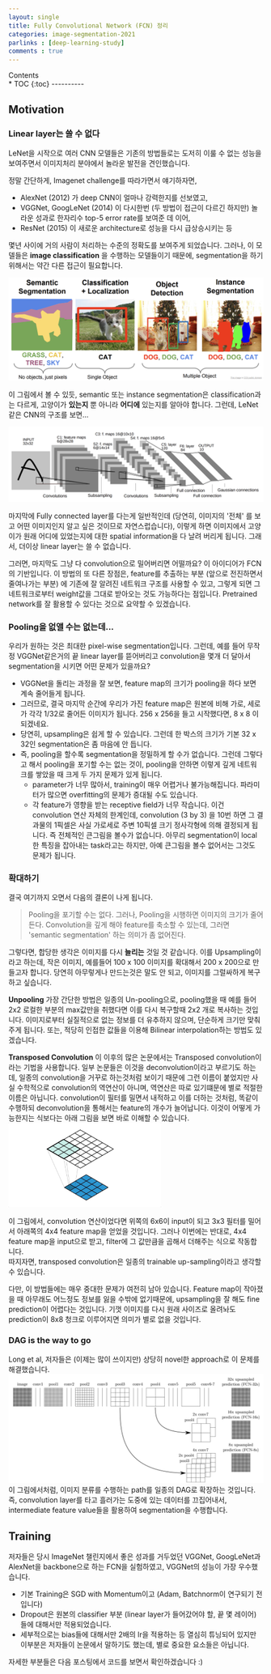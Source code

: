 ```yaml
---
layout: single
title: Fully Convolutional Network (FCN) 정리
categories: image-segmentation-2021
parlinks : [deep-learning-study]
comments : true
---
```

<div id="toc">
Contents
</div>
* TOC
{:toc}
----------

## Motivation
### Linear layer는 쓸 수 없다
LeNet을 시작으로 여러 CNN 모델들은 기존의 방법들로는 도저히 이룰 수 없는 성능을 보여주면서 이미지처리 분야에서 놀라운 발전을 견인했습니다. 

정말 간단하게, Imagenet challenge를 따라가면서 얘기하자면, 
- AlexNet (2012) 가 deep CNN이 얼마나 강력한지를 선보였고, 
- VGGNet, GoogLeNet (2014) 이 다시한번 (두 방법이 접근이 다르긴 하지만) 놀라운 성과로 한자리수 top-5 error rate를 보여준 데 이어,
- ResNet (2015) 이 새로운 architecture로 성능을 다시 급상승시키는 등

몇년 사이에 거의 사람이 처리하는 수준의 정확도를 보여주게 되었습니다. 그러나, 이 모델들은 **image classification** 을 수행하는 모델들이기 때문에, segmentation을 하기 위해서는 약간 다른 접근이 필요합니다. 

![picture 1](../../images/65248dcf9168b967e664f799c65014d13df38e1e7bff5db23b3db50ee05952ff.png)  

이 그림에서 볼 수 있듯, semantic 또는 instance segmentation은 classification과는 다르게, 고양이가 **있는지** 뿐 아니라 **어디에** 있는지를 알아야 합니다. 그런데, LeNet 같은 CNN의 구조를 보면...


![picture 2](../../images/cd97eccdcd206c69165bedbe52ab311cecf6e35e340166c1780794892fed550e.png)  

마지막에 Fully connected layer를 다는게 일반적인데 (당연히, 이미지의 '전체' 를 보고 어떤 이미지인지 알고 싶은 것이므로 자연스럽습니다), 이렇게 하면 이미지에서 고양이가 원래 어디에 있었는지에 대한 spatial information을 다 날려 버리게 됩니다. 그래서, 더이상 linear layer는 쓸 수 없습니다.

그러면, 마지막도 그냥 다 convolution으로 밀어버리면 어떨까요? 이 아이디어가 FCN의 기반입니다. 
이 방법의 또 다른 장점은, feature를 추출하는 부분 (앞으로 전진하면서 줄여나가는 부분) 에 기존에 잘 알려진 네트워크 구조를 사용할 수 있고, 그렇게 되면 그 네트워크로부터 weight값을 그대로 받아오는 것도 가능하다는 점입니다. Pretrained network를 잘 활용할 수 있다는 것으로 요약할 수 있겠습니다.

### Pooling을 없앨 수는 없는데...
우리가 원하는 것은 최대한 pixel-wise segmentation입니다. 그런데, 예를 들어 무작정 VGGNet같은거의 끝 linear layer를 뜯어버리고 convolution을 몇개 더 달아서 segmentation을 시키면 어떤 문제가 있을까요? 
- VGGNet을 돌리는 과정을 잘 보면, feature map의 크기가 pooling을 하다 보면 계속 줄어들게 됩니다. 
- 그러므로, 결국 마지막 순간에 우리가 가진 feature map은 원본에 비해 가로, 세로가 각각 1/32로 줄어든 이미지가 됩니다. 256 x 256을 들고 시작했다면, 8 x 8 이 되겠네요.
- 당연히, upsampling은 쉽게 할 수 있습니다. 그런데 한 박스의 크기가 기본 32 x 32인 segmentation은 좀 마음에 안 듭니다.
- 즉, pooling을 할수록 segmentation을 정밀하게 할 수가 없습니다. 그런데 그렇다고 해서 pooling을 포기할 수는 없는 것이, pooling을 안하면 이렇게 깊게 네트워크를 쌓았을 때 크게 두 가지 문제가 있게 됩니다.
  - parameter가 너무 많아서, training이 매우 어렵거나 불가능해집니다. 파라미터가 많으면 overfitting의 문제가 증대될 수도 있습니다. 
  - 각 feature가 영향을 받는 receptive field가 너무 작습니다. 이건 convolution 연산 자체의 한계인데, convolution (3 by 3) 을 10번 하면 그 결과물의 1픽셀은 사실 가로세로 주변 10픽셀 크기 정사각형에 의해 결정되게 됩니다. 즉 전체적인 큰그림을 볼수가 없습니다. 아무리 segmentation이 local한 특징을 잡아내는 task라고는 하지만, 아예 큰그림을 볼수 없어서는 그것도 문제가 됩니다. 

### 확대하기 
결국 여기까지 오면서 다음의 결론이 나게 됩니다.
> Pooling을 포기할 수는 없다. 그러나, Pooling을 시행하면 이미지의 크기가 줄어든다.
> Convolution을 깊게 해야 feature를 축소할 수 있는데, 그러면 'semantic segmentation' 하는 의미가 좀 없어진다.

그렇다면, 합당한 생각은 이미지를 다시 **늘리는** 것일 것 같습니다. 이를 Upsampling이라고 하는데, 작은 이미지, 예를들어 100 x 100 이미지를 확대해서 200 x 200으로 만들고자 합니다. 당연히 아무렇게나 만드는것은 말도 안 되고, 이미지를 그럴싸하게 복구하고 싶습니다. 

**Unpooling** 가장 간단한 방법은 일종의 Un-pooling으로, pooling했을 때 예를 들어 2x2 로컬한 부분의 max값만을 취했다면 이를 다시 복구할때 2x2 개로 복사하는 것입니다. 이미지로부터 실질적으로 없는 정보를 더 유추하지 않으며, 단순하게 크기만 맞춰 주게 됩니다. 또는, 적당히 인접한 값들을 이용해 Bilinear interpolation하는 방법도 있겠습니다.

**Transposed Convolution** 이 이후의 많은 논문에서는 Transposed convolution이라는 기법을 사용합니다. 일부 논문들은 이것을 deconvolution이라고 부르기도 하는데, 일종의 convolution을 거꾸로 하는것처럼 보이기 때문에 그런 이름이 붙었지만 사실 수학적으로 convolution의 역연산이 아니며, 역연산은 따로 있기떄문에 별로 적절한 이름은 아닙니다. convolution이 필터를 밀면서 내적하고 이를 더하는 것처럼, 똑같이 수행하되 deconvolution을 통해서는 feature의 개수가 늘어납니다. 이것이 어떻게 가능한지는 식보다는 아래 그림을 보면 바로 이해할 수 있습니다. 
<img src="../../images/cce1ebffd507f624c09b1d1870ed58db1eb8d66462e25d9ec95de4fb2fbf2e53.png" alt="drawing" width="60%"/>

이 그림에서, convolution 연산이었다면 위쪽의 6x6이 input이 되고 3x3 필터를 밀어서 아래쪽의 4x4 feature map을 얻었을 것입니다. 그러나 이번에는 반대로, 4x4 feature map을 input으로 받고, filter에 그 값만큼을 곱해서 더해주는 식으로 작동합니다.  
따지자면, transposed convolution은 일종의 trainable up-sampling이라고 생각할 수 있습니다. 

다만, 이 방법들에는 매우 중대한 문제가 여전히 남아 있습니다. Feature map이 작아졌을 때 아무래도 어느정도 정보를 잃을 수밖에 없기때문에, upsampling을 잘 해도 fine prediction이 어렵다는 것입니다. 기껏 이미지를 다시 원래 사이즈로 올려놔도 prediction이 8x8 청크로 이루어지면 의미가 별로 없을 것입니다. 

### DAG is the way to go
Long et al, 저자들은 (이제는 많이 쓰이지만) 상당히 novel한 approach로 이 문제를 해결했습니다. 
![picture 1](../../images/aada4b073c4175531858ac771eaf15edd3a727830cdca0d8a83620247c11e920.png)  
이 그림에서처럼, 이미지 분류를 수행하는 path를 일종의 DAG로 확장하는 것입니다. 즉, convolution layer를 타고 흘러가는 도중에 있는 데이터를 끄집어내서, intermediate feature value들을 활용하여 segmentation을 수행합니다. 

## Training
저자들은 당시 ImageNet 챌린지에서 좋은 성과를 거두었던 VGGNet, GoogLeNet과 AlexNet을 backbone으로 하는 FCN을 실험하였고, VGGNet의 성능이 가장 우수했습니다. 
- 기본 Training은 SGD with Momentum이고 (Adam, Batchnorm이 연구되기 전입니다)
- Dropout은 원본의 classifier 부분 (linear layer가 들어갔어야 할, 끝 몇 레이어) 들에 대해서만 적용되었습니다.
- 세부적으로는 bias들에 대해서만 2배의 lr을 적용하는 등 열심히 튜닝되어 있지만 이부분은 저자들이 논문에서 말하기도 했는데, 별로 중요한 요소들은 아닙니다. 

자세한 부분들은 다음 포스팅에서 코드를 보면서 확인하겠습니다 :) 